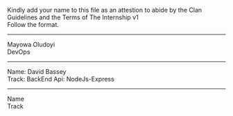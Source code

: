 Kindly add your name to this file as an attestion to abide by the Clan Guidelines and the Terms of The Internship v1
<br/> Follow the format.<br/> 
___
Mayowa Oludoyi <br/>
DevOps
___
Name: David Bassey <br/>
Track: BackEnd Api: NodeJs-Express
___
Name <br/>
Track

